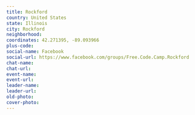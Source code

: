 ```yaml
---
title: Rockford
country: United States
state: Illinois
city: Rockford
neighborhood: 
coordinates: 42.271395, -89.093966
plus-code:
social-name: Facebook
social-url: https://www.facebook.com/groups/Free.Code.Camp.Rockford
chat-name:
chat-url:
event-name:
event-url:
leader-name:
leader-url:
old-photo: 
cover-photo:
---
```

